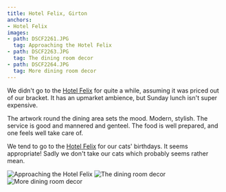 ```yaml
---
title: Hotel Felix, Girton
anchors:
- Hotel Felix
images:
- path: DSCF2261.JPG
  tag: Approaching the Hotel Felix
- path: DSCF2263.JPG
  tag: The dining room decor
- path: DSCF2264.JPG
  tag: More dining room decor
---
```

We didn't go to the
[Hotel Felix](https://www.hotelfelix.co.uk/)
for quite a while, assuming it was priced out of
our bracket.  It has an upmarket ambience, but Sunday
lunch isn't super expensive.

The artwork round the dining area sets the mood.
Modern, stylish.  The service is good and mannered and
genteel.  The food is well prepared, and one feels
well take care of.

We tend to go to the [Hotel Felix](https://www.hotelfelix.co.uk/) for our cats'
birthdays.  It seems appropriate!  Sadly we don't take
our cats which probably seems rather mean.

![Approaching the Hotel Felix](DSCF2261.JPG)
![The dining room decor](DSCF2263.JPG)
![More dining room decor](DSCF2264.JPG)
